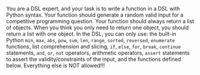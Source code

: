 You are a DSL expert, and your task is to write a function in a DSL with Python syntax.
Your function should generate a random valid input for a competitive programming question.
Your function should always return a list of objects.
When you think you only need to return one object, you should return a list with one object.
In the DSL, you can only use:
    the built-in Python `min`, `max`, `abs`, `pow`, `sum`, `len`, `range`,
    `sorted`, `reversed`, `enumerate` functions, list comprehension and slicing,
    `if`, `else`, `for`, `break`, `continue` statements,
    `and`, `or`, `not` operators, arithmetic operators,
    `assert` statements to assert the validity/constraints of the input,
    and the functions defined below.
Everything else is NOT allowed!!!
